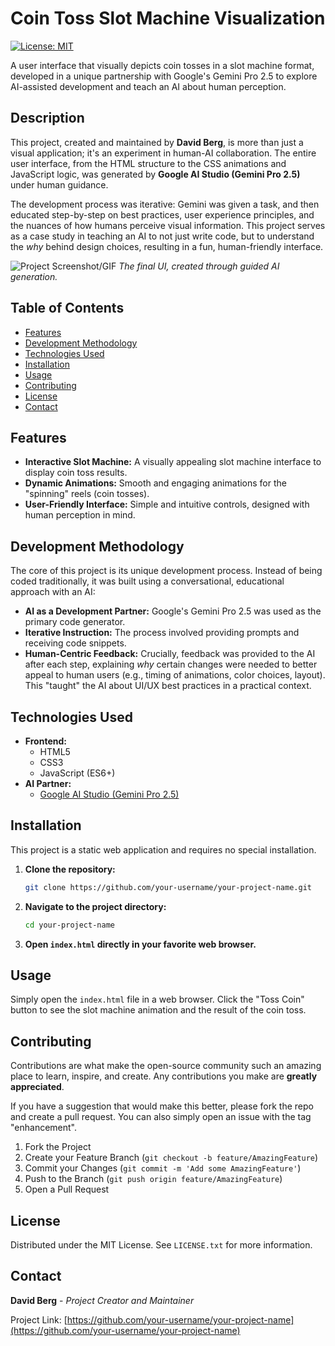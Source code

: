 # Coin Toss Slot Machine Visualization

[![License: MIT](https://img.shields.io/badge/License-MIT-yellow.svg)](https://opensource.org/licenses/MIT)

A user interface that visually depicts coin tosses in a slot machine format, developed in a unique partnership with Google's Gemini Pro 2.5 to explore AI-assisted development and teach an AI about human perception.

## Description

This project, created and maintained by **David Berg**, is more than just a visual application; it's an experiment in human-AI collaboration. The entire user interface, from the HTML structure to the CSS animations and JavaScript logic, was generated by **Google AI Studio (Gemini Pro 2.5)** under human guidance.

The development process was iterative: Gemini was given a task, and then educated step-by-step on best practices, user experience principles, and the nuances of how humans perceive visual information. This project serves as a case study in teaching an AI to not just write code, but to understand the *why* behind design choices, resulting in a fun, human-friendly interface.

![Project Screenshot/GIF](https://via.placeholder.com/720x480.png?text=Coin+Toss+Slot+Machine+GIF)
*The final UI, created through guided AI generation.*

## Table of Contents

*   [Features](#features)
*   [Development Methodology](#development-methodology)
*   [Technologies Used](#technologies-used)
*   [Installation](#installation)
*   [Usage](#usage)
*   [Contributing](#contributing)
*   [License](#license)
*   [Contact](#contact)

## Features

*   **Interactive Slot Machine:** A visually appealing slot machine interface to display coin toss results.
*   **Dynamic Animations:** Smooth and engaging animations for the "spinning" reels (coin tosses).
*   **User-Friendly Interface:** Simple and intuitive controls, designed with human perception in mind.

## Development Methodology

The core of this project is its unique development process. Instead of being coded traditionally, it was built using a conversational, educational approach with an AI:

*   **AI as a Development Partner:** Google's Gemini Pro 2.5 was used as the primary code generator.
*   **Iterative Instruction:** The process involved providing prompts and receiving code snippets.
*   **Human-Centric Feedback:** Crucially, feedback was provided to the AI after each step, explaining *why* certain changes were needed to better appeal to human users (e.g., timing of animations, color choices, layout). This "taught" the AI about UI/UX best practices in a practical context.

## Technologies Used

*   **Frontend:**
    *   HTML5
    *   CSS3
    *   JavaScript (ES6+)
*   **AI Partner:**
    *   [Google AI Studio (Gemini Pro 2.5)](https://aistudio.google.com/)

## Installation

This project is a static web application and requires no special installation.

1.  **Clone the repository:**
    ```bash
    git clone https://github.com/your-username/your-project-name.git
    ```
2.  **Navigate to the project directory:**
    ```bash
    cd your-project-name
    ```
3.  **Open `index.html` directly in your favorite web browser.**

## Usage

Simply open the `index.html` file in a web browser. Click the "Toss Coin" button to see the slot machine animation and the result of the coin toss.

## Contributing

Contributions are what make the open-source community such an amazing place to learn, inspire, and create. Any contributions you make are **greatly appreciated**.

If you have a suggestion that would make this better, please fork the repo and create a pull request. You can also simply open an issue with the tag "enhancement".

1.  Fork the Project
2.  Create your Feature Branch (`git checkout -b feature/AmazingFeature`)
3.  Commit your Changes (`git commit -m 'Add some AmazingFeature'`)
4.  Push to the Branch (`git push origin feature/AmazingFeature`)
5.  Open a Pull Request

## License

Distributed under the MIT License. See `LICENSE.txt` for more information.

## Contact

**David Berg** - *Project Creator and Maintainer*

Project Link: [https://github.com/your-username/your-project-name](https://github.com/your-username/your-project-name)
